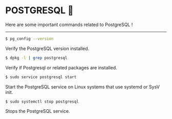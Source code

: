 # POSTGRESQL 🐘

Here are some important commands related to PostgreSQL !

---

```bash
$ pg_config --version
```

Verify the PostgreSQL version installed.

```bash
$ dpkg -l | grep postgresql
```

Verify if Postgresql or related packages are installed.

```bash
$ sudo service postgresql start
```

Start the PostgreSQL service on Linux systems that use systemd or SysV init.

```bash
$ sudo systemctl stop postgresql
```

Stops the PostgreSQL service.
